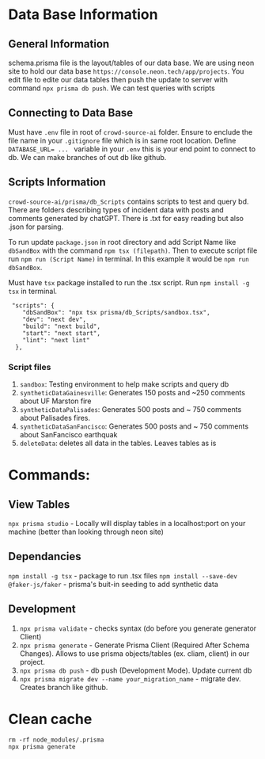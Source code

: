# Data Base Information

## General Information
schema.prisma file is the layout/tables of our data base. We are using neon site to hold our data base `https://console.neon.tech/app/projects`. You edit file to edite our data tables then push the update to server with command `npx prisma db push`. We can test queries with scripts

## Connecting to Data Base
Must have `.env` file in root of `crowd-source-ai` folder. Ensure to enclude the file name in your `.gitignore` file which is in same root location. Define `DATABASE_URL= ... ` variable in your `.env` this is your end point to connect to db. We can make branches of out db like github.

## Scripts Information
`crowd-source-ai/prisma/db_Scripts` contains scripts to test and query bd. There are folders describing types of incident data with posts and comments generated by chatGPT. There is .txt for easy reading but also .json for parsing.

To run update `package.json` in root directory and add Script Name like `dbSandBox` with the command `npm tsx (filepath)`. Then to execute script file run `npm run (Script Name)` in terminal. In this example it would be `npm run dbSandBox`.

Must have `tsx` package installed to run the .tsx script. Run `npm install -g tsx` in terminal.

```
 "scripts": {
    "dbSandBox": "npx tsx prisma/db_Scripts/sandbox.tsx",
    "dev": "next dev",
    "build": "next build",
    "start": "next start",
    "lint": "next lint"
  },
```

### Script files
1. `sandbox`: Testing environment to help make scripts and query db
2. `syntheticDataGainesville`: Generates 150 posts and ~250 comments about UF Marston fire
3. `syntheticDataPalisades`: Generates 500 posts and ~ 750 comments about Palisades fires.
4. `syntheticDataSanFancisco`: Generates 500 posts and ~ 750 comments about SanFancisco earthquak
5. `deleteData`: deletes all data in the tables. Leaves tables as is

# Commands:

## View Tables
`npx prisma studio` - Locally will display tables in a localhost:port on your machine (better than looking through neon site)

## Dependancies
`npm install -g tsx` - package to run .tsx files
`npm install --save-dev @faker-js/faker` - prisma's buit-in seeding to add synthetic data

## Development
1. `npx prisma validate` - checks syntax (do before you generate generator Client)
2. `npx prisma generate` - Generate Prisma Client (Required After Schema Changes). Allows to use prisma objects/tables (ex. cliam, client) in our project.
3. `npx prisma db push` - db push (Development Mode). Update current db
4. `npx prisma migrate dev --name your_migration_name` - migrate dev. Creates branch like github.

# Clean cache
```
rm -rf node_modules/.prisma
npx prisma generate
```